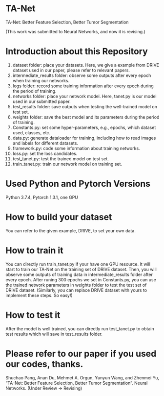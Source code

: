 # TA-Net
TA-Net: Better Feature Selection, Better Tumor Segmentation

(This work was submitted to Neural Networks, and now it is revising.)
# Introduction about this Repository
1. dataset folder: place your datasets. Here, we give a example from DRIVE dataset used in our paper, please refer to relevant papers.
2. intermediate_results folder: observe some outputs after every epoch when training our networks.
3. logs folder: record some training information after every epoch during the period of training.
4. networks folder: place your network model. Here, tanet.py is our model used in our submitted paper.
5. test_results folder: save outputs when testing the well-trained model on test set.
6. weights folder: save the best model and its parameters during the period of training.
7. Constants.py: set some hyper-parameters, e.g., epochs, which dataset used, classes, etc.
8. data.py: generate dataloader for training, including how to read images and labels for different datasets.
9. framework.py: code some information about training networks.
10. loss.py: set the loss candidates.
11. test_tanet.py: test the trained model on test set.
12. train_tanet.py: train our network model on training set.

# Used Python and Pytorch Versions
Python 3.7.4, Pytorch 1.3.1, one GPU
# How to build your dataset
You can refer to the given example, DRIVE, to set your own data.
# How to train it
You can directly run train_tanet.py if your have one GPU resource. It will start to train our TA-Net on the training set of DRIVE dataset. Then, you will observe some outputs of training data in intermediate_results folder after every epoch. After runing 300 epochs we set in Constants.py, you can use the trained network parameters in weights folder to test the test set of DRIVE dataset. (Similarly, you can replace DRIVE dataset with yours to implement these steps. So easy!)
# How to test it
After the model is well trained, you can directly run test_tanet.py to obtain test results which will save in test_results folder.
# Please refer to our paper if you used our codes, thanks.
Shuchao Pang, Anan Du, Mehmet A. Orgun, Yunyun Wang, and Zhenmei Yu, “TA-Net: Better Feature
Selection, Better Tumor Segmentation”. Neural Networks. (Under Review -> Revising)

